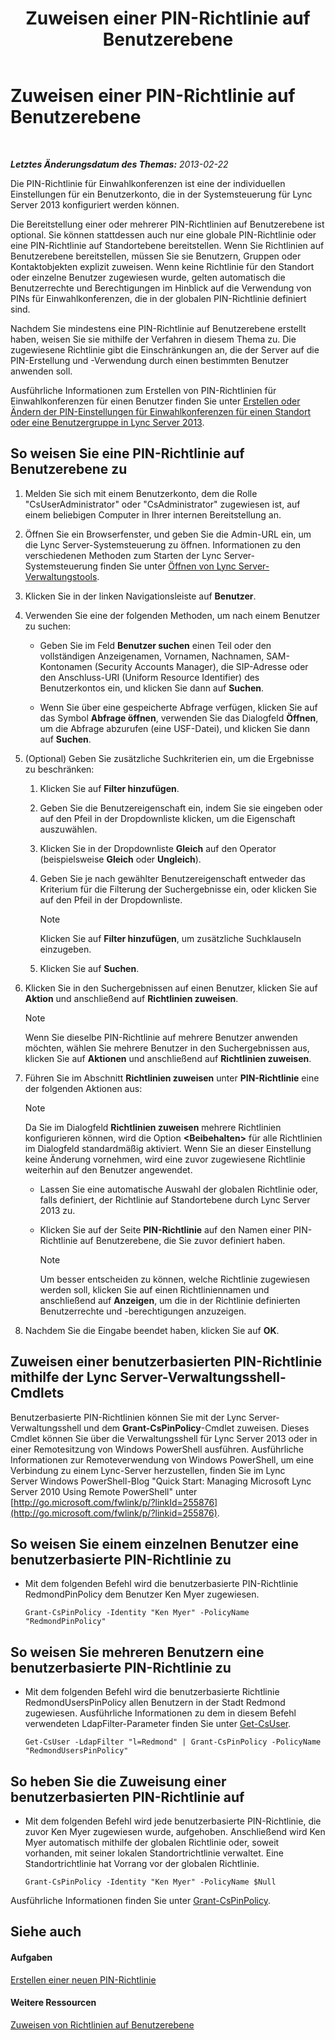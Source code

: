 ﻿---
title: Zuweisen einer PIN-Richtlinie auf Benutzerebene
TOCTitle: Zuweisen einer PIN-Richtlinie auf Benutzerebene
ms:assetid: d8211c64-0b63-4193-a074-673da7d14287
ms:mtpsurl: https://technet.microsoft.com/de-de/library/Gg182594(v=OCS.15)
ms:contentKeyID: 49295572
ms.date: 05/19/2016
mtps_version: v=OCS.15
ms.translationtype: HT
---

# Zuweisen einer PIN-Richtlinie auf Benutzerebene

 

_**Letztes Änderungsdatum des Themas:** 2013-02-22_

Die PIN-Richtlinie für Einwahlkonferenzen ist eine der individuellen Einstellungen für ein Benutzerkonto, die in der Systemsteuerung für Lync Server 2013 konfiguriert werden können.

Die Bereitstellung einer oder mehrerer PIN-Richtlinien auf Benutzerebene ist optional. Sie können stattdessen auch nur eine globale PIN-Richtlinie oder eine PIN-Richtlinie auf Standortebene bereitstellen. Wenn Sie Richtlinien auf Benutzerebene bereitstellen, müssen Sie sie Benutzern, Gruppen oder Kontaktobjekten explizit zuweisen. Wenn keine Richtlinie für den Standort oder einzelne Benutzer zugewiesen wurde, gelten automatisch die Benutzerrechte und Berechtigungen im Hinblick auf die Verwendung von PINs für Einwahlkonferenzen, die in der globalen PIN-Richtlinie definiert sind.

Nachdem Sie mindestens eine PIN-Richtlinie auf Benutzerebene erstellt haben, weisen Sie sie mithilfe der Verfahren in diesem Thema zu. Die zugewiesene Richtlinie gibt die Einschränkungen an, die der Server auf die PIN-Erstellung und -Verwendung durch einen bestimmten Benutzer anwenden soll.

Ausführliche Informationen zum Erstellen von PIN-Richtlinien für Einwahlkonferenzen für einen Benutzer finden Sie unter [Erstellen oder Ändern der PIN-Einstellungen für Einwahlkonferenzen für einen Standort oder eine Benutzergruppe in Lync Server 2013](lync-server-2013-create-or-modify-dial-in-conferencing-pin-settings-for-a-site-or-group-of-users.md).

## So weisen Sie eine PIN-Richtlinie auf Benutzerebene zu

1.  Melden Sie sich mit einem Benutzerkonto, dem die Rolle "CsUserAdministrator" oder "CsAdministrator" zugewiesen ist, auf einem beliebigen Computer in Ihrer internen Bereitstellung an.

2.  Öffnen Sie ein Browserfenster, und geben Sie die Admin-URL ein, um die Lync Server-Systemsteuerung zu öffnen. Informationen zu den verschiedenen Methoden zum Starten der Lync Server-Systemsteuerung finden Sie unter [Öffnen von Lync Server-Verwaltungstools](lync-server-2013-open-lync-server-administrative-tools.md).

3.  Klicken Sie in der linken Navigationsleiste auf **Benutzer**.

4.  Verwenden Sie eine der folgenden Methoden, um nach einem Benutzer zu suchen:
    
      - Geben Sie im Feld **Benutzer suchen** einen Teil oder den vollständigen Anzeigenamen, Vornamen, Nachnamen, SAM-Kontonamen (Security Accounts Manager), die SIP-Adresse oder den Anschluss-URI (Uniform Resource Identifier) des Benutzerkontos ein, und klicken Sie dann auf **Suchen**.
    
      - Wenn Sie über eine gespeicherte Abfrage verfügen, klicken Sie auf das Symbol **Abfrage öffnen**, verwenden Sie das Dialogfeld **Öffnen**, um die Abfrage abzurufen (eine USF-Datei), und klicken Sie dann auf **Suchen**.

5.  (Optional) Geben Sie zusätzliche Suchkriterien ein, um die Ergebnisse zu beschränken:
    
    1.  Klicken Sie auf **Filter hinzufügen**.
    
    2.  Geben Sie die Benutzereigenschaft ein, indem Sie sie eingeben oder auf den Pfeil in der Dropdownliste klicken, um die Eigenschaft auszuwählen.
    
    3.  Klicken Sie in der Dropdownliste **Gleich** auf den Operator (beispielsweise **Gleich** oder **Ungleich**).
    
    4.  Geben Sie je nach gewählter Benutzereigenschaft entweder das Kriterium für die Filterung der Suchergebnisse ein, oder klicken Sie auf den Pfeil in der Dropdownliste.
        

        > [!NOTE]
        > Klicken Sie auf <STRONG>Filter hinzufügen</STRONG>, um zusätzliche Suchklauseln einzugeben.

    
    5.  Klicken Sie auf **Suchen**.

6.  Klicken Sie in den Suchergebnissen auf einen Benutzer, klicken Sie auf **Aktion** und anschließend auf **Richtlinien zuweisen**.
    

    > [!NOTE]
    > Wenn Sie dieselbe PIN-Richtlinie auf mehrere Benutzer anwenden möchten, wählen Sie mehrere Benutzer in den Suchergebnissen aus, klicken Sie auf <STRONG>Aktionen</STRONG> und anschließend auf <STRONG>Richtlinien zuweisen</STRONG>.



7.  Führen Sie im Abschnitt **Richtlinien zuweisen** unter **PIN-Richtlinie** eine der folgenden Aktionen aus:
    

    > [!NOTE]
    > Da Sie im Dialogfeld <STRONG>Richtlinien zuweisen</STRONG> mehrere Richtlinien konfigurieren können, wird die Option <STRONG>&lt;Beibehalten&gt;</STRONG> für alle Richtlinien im Dialogfeld standardmäßig aktiviert. Wenn Sie an dieser Einstellung keine Änderung vornehmen, wird eine zuvor zugewiesene Richtlinie weiterhin auf den Benutzer angewendet.

    
      - Lassen Sie eine automatische Auswahl der globalen Richtlinie oder, falls definiert, der Richtlinie auf Standortebene durch Lync Server 2013 zu.
    
      - Klicken Sie auf der Seite **PIN-Richtlinie** auf den Namen einer PIN-Richtlinie auf Benutzerebene, die Sie zuvor definiert haben.
        

        > [!NOTE]
        > Um besser entscheiden zu können, welche Richtlinie zugewiesen werden soll, klicken Sie auf einen Richtliniennamen und anschließend auf <STRONG>Anzeigen</STRONG>, um die in der Richtlinie definierten Benutzerrechte und -berechtigungen anzuzeigen.



8.  Nachdem Sie die Eingabe beendet haben, klicken Sie auf **OK**.

## Zuweisen einer benutzerbasierten PIN-Richtlinie mithilfe der Lync Server-Verwaltungsshell-Cmdlets

Benutzerbasierte PIN-Richtlinien können Sie mit der Lync Server-Verwaltungsshell und dem **Grant-CsPinPolicy**-Cmdlet zuweisen. Dieses Cmdlet können Sie über die Verwaltungsshell für Lync Server 2013 oder in einer Remotesitzung von Windows PowerShell ausführen. Ausführliche Informationen zur Remoteverwendung von Windows PowerShell, um eine Verbindung zu einem Lync-Server herzustellen, finden Sie im Lync Server Windows PowerShell-Blog "Quick Start: Managing Microsoft Lync Server 2010 Using Remote PowerShell" unter [http://go.microsoft.com/fwlink/p/?linkId=255876](http://go.microsoft.com/fwlink/p/?linkid=255876).

## So weisen Sie einem einzelnen Benutzer eine benutzerbasierte PIN-Richtlinie zu

  - Mit dem folgenden Befehl wird die benutzerbasierte PIN-Richtlinie RedmondPinPolicy dem Benutzer Ken Myer zugewiesen.
    
        Grant-CsPinPolicy -Identity "Ken Myer" -PolicyName "RedmondPinPolicy"

## So weisen Sie mehreren Benutzern eine benutzerbasierte PIN-Richtlinie zu

  - Mit dem folgenden Befehl wird die benutzerbasierte Richtlinie RedmondUsersPinPolicy allen Benutzern in der Stadt Redmond zugewiesen. Ausführliche Informationen zu dem in diesem Befehl verwendeten LdapFilter-Parameter finden Sie unter [Get-CsUser](https://docs.microsoft.com/en-us/powershell/module/skype/Get-CsUser).
    
        Get-CsUser -LdapFilter "l=Redmond" | Grant-CsPinPolicy -PolicyName "RedmondUsersPinPolicy"

## So heben Sie die Zuweisung einer benutzerbasierten PIN-Richtlinie auf

  - Mit dem folgenden Befehl wird jede benutzerbasierte PIN-Richtlinie, die zuvor Ken Myer zugewiesen wurde, aufgehoben. Anschließend wird Ken Myer automatisch mithilfe der globalen Richtlinie oder, soweit vorhanden, mit seiner lokalen Standortrichtlinie verwaltet. Eine Standortrichtlinie hat Vorrang vor der globalen Richtlinie.
    
        Grant-CsPinPolicy -Identity "Ken Myer" -PolicyName $Null

Ausführliche Informationen finden Sie unter [Grant-CsPinPolicy](https://docs.microsoft.com/en-us/powershell/module/skype/Grant-CsPinPolicy).

## Siehe auch

#### Aufgaben

[Erstellen einer neuen PIN-Richtlinie](lync-server-2013-create-a-new-pin-policy.md)  

#### Weitere Ressourcen

[Zuweisen von Richtlinien auf Benutzerebene](lync-server-2013-assigning-per-user-policies.md)

